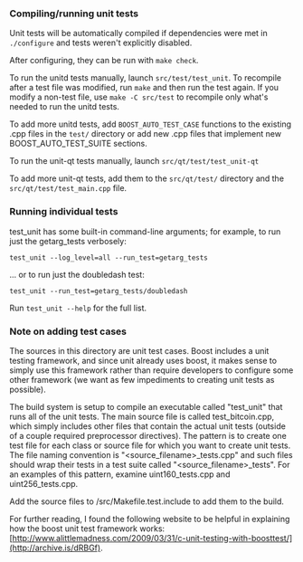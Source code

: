 ### Compiling/running unit tests

Unit tests will be automatically compiled if dependencies were met in `./configure`
and tests weren't explicitly disabled.

After configuring, they can be run with `make check`.

To run the unitd tests manually, launch `src/test/test_unit`. To recompile
after a test file was modified, run `make` and then run the test again. If you
modify a non-test file, use `make -C src/test` to recompile only what's needed
to run the unitd tests.

To add more unitd tests, add `BOOST_AUTO_TEST_CASE` functions to the existing
.cpp files in the `test/` directory or add new .cpp files that
implement new BOOST_AUTO_TEST_SUITE sections.

To run the unit-qt tests manually, launch `src/qt/test/test_unit-qt`

To add more unit-qt tests, add them to the `src/qt/test/` directory and
the `src/qt/test/test_main.cpp` file.

### Running individual tests

test_unit has some built-in command-line arguments; for
example, to run just the getarg_tests verbosely:

    test_unit --log_level=all --run_test=getarg_tests

... or to run just the doubledash test:

    test_unit --run_test=getarg_tests/doubledash

Run `test_unit --help` for the full list.

### Note on adding test cases

The sources in this directory are unit test cases.  Boost includes a
unit testing framework, and since unit already uses boost, it makes
sense to simply use this framework rather than require developers to
configure some other framework (we want as few impediments to creating
unit tests as possible).

The build system is setup to compile an executable called "test_unit"
that runs all of the unit tests.  The main source file is called
test_bitcoin.cpp, which simply includes other files that contain the
actual unit tests (outside of a couple required preprocessor
directives).  The pattern is to create one test file for each class or
source file for which you want to create unit tests.  The file naming
convention is "<source_filename>_tests.cpp" and such files should wrap
their tests in a test suite called "<source_filename>_tests".  For an
examples of this pattern, examine uint160_tests.cpp and
uint256_tests.cpp.

Add the source files to /src/Makefile.test.include to add them to the build.

For further reading, I found the following website to be helpful in
explaining how the boost unit test framework works:
[http://www.alittlemadness.com/2009/03/31/c-unit-testing-with-boosttest/](http://archive.is/dRBGf).
